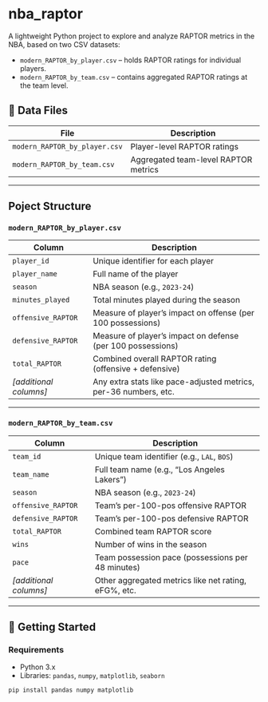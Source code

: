 # nba_raptor 

A lightweight Python project to explore and analyze RAPTOR metrics in the NBA, based on two CSV datasets:
- `modern_RAPTOR_by_player.csv` – holds RAPTOR ratings for individual players.
- `modern_RAPTOR_by_team.csv` – contains aggregated RAPTOR ratings at the team level.



## 📁 Data Files

| File                                       | Description                                        |
|--------------------------------------------|----------------------------------------------------|
| `modern_RAPTOR_by_player.csv`             | Player-level RAPTOR ratings                        |
| `modern_RAPTOR_by_team.csv`               | Aggregated team-level RAPTOR metrics               |

---

## Poject Structure

### `modern_RAPTOR_by_player.csv`

| Column           | Description                                                                 |
|------------------|------------------------------------------------------------------------------|
| `player_id`      | Unique identifier for each player                                           |
| `player_name`    | Full name of the player                                                     |
| `season`         | NBA season (e.g., `2023-24`)                                                |
| `minutes_played` | Total minutes played during the season                                      |
| `offensive_RAPTOR` | Measure of player’s impact on offense (per 100 possessions)               |
| `defensive_RAPTOR` | Measure of player’s impact on defense (per 100 possessions)               |
| `total_RAPTOR`    | Combined overall RAPTOR rating (offensive + defensive)                     |
| *[additional columns]* | Any extra stats like pace-adjusted metrics, per-36 numbers, etc.      |

---

### `modern_RAPTOR_by_team.csv`

| Column            | Description                                                               |
|-------------------|---------------------------------------------------------------------------|
| `team_id`         | Unique team identifier (e.g., `LAL`, `BOS`)                              |
| `team_name`       | Full team name (e.g., “Los Angeles Lakers”)                              |
| `season`          | NBA season (e.g., `2023-24`)                                              |
| `offensive_RAPTOR` | Team’s per-100-pos offensive RAPTOR                                    |
| `defensive_RAPTOR` | Team’s per-100-pos defensive RAPTOR                                    |
| `total_RAPTOR`     | Combined team RAPTOR score                                              |
| `wins`             | Number of wins in the season                                            |
| `pace`             | Team possession pace (possessions per 48 minutes)                       |
| *[additional columns]* | Other aggregated metrics like net rating, eFG%, etc.              |

---

## 🚀 Getting Started

### Requirements

- Python 3.x  
- Libraries: `pandas`, `numpy`, `matplotlib`, `seaborn`

```bash
pip install pandas numpy matplotlib 
